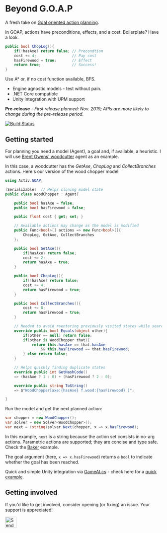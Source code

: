 # Beyond G.O.A.P

A fresh take on [Goal oriented action planning](http://alumni.media.mit.edu/~jorkin/goap.html).

In GOAP, actions have preconditions, effects, and a cost. Boilerplate? Have a look.

```cs
public bool ChopLog(){
    if(!hasAxe) return false; // Precondtion
    cost += 4;                // Pay cost
    hasFirewood = true;       // Effect
    return true;              // Success!
}
```

Use A\* or, if no cost function available, BFS.

- Engine agnostic models - test without pain.
- .NET Core compatible
- Unity integration with UPM support

**Pre-release** - *First release planned: Nov. 2019; APIs are more likely to change during the pre-release period.*

[![Build Status](https://travis-ci.com/active-logic/xgoap.svg?branch=master)](https://travis-ci.com/active-logic/xgoap)

## Getting started

For planning you need a model (Agent), a goal and, if available, a heuristic. I will use [Brent Owens' woodcutter](https://gamedevelopment.tutsplus.com/tutorials/goal-oriented-action-planning-for-a-smarter-ai--cms-20793) agent as an example.

In this case, a woodcutter has the *GetAxe*, *ChopLog* and *CollectBranches* actions. Here's our version of the wood chopper model

```cs
using Activ.GOAP;

[Serializable]  // Helps cloning model state
public class WoodChopper : Agent{

    public bool hasAxe = false;
    public bool hasFirewood = false;

    public float cost { get; set; }

    // Available actions may change as the model is modified
    public Func<bool>[] actions => new Func<bool>[]{
        ChopLog, GetAxe, CollectBranches
    };

    public bool GetAxe(){
        if(hasAxe) return false;
        cost += 2;
        return hasAxe = true;
    }

    public bool ChopLog(){
        if(!hasAxe) return false;
        cost += 4;
        return hasFirewood = true;
    }

    public bool CollectBranches(){
        cost += 8;
        return hasFirewood = true;
    }

    // Needed to avoid reentering previously visited states while searching
    override public bool Equals(object other){
        if(other == null) return false;
        if(other is WoodChopper that){
            return this.hasAxe == that.hasAxe
                && this.hasFirewood == that.hasFirewood;
        } else return false;
    }

    // Helps quickly finding duplicate states
    override public int GetHashCode()
    => (hasAxe ? 1 : 0) + (hasFirewood ? 2 : 0);

    override public string ToString()
    => $"WoodChopper[axe:{hasAxe} f.wood:{hasFirewood} ]";

}
```

Run the model and get the next planned action:

```cs
var chopper = new WoodChopper();
var solver = new Solver<WoodChopper>();
var next = (string)solver.Next(chopper, x => x.hasFirewood);
```

In this example, `next` is a string because the action set consists in no-arg actions. Parametric actions are supported; they are concise and type safe. Check the [Baker](Tests/Models/Baker.cs) example.

The goal argument (here, `x => x.hasFirewood`) returns a `bool` to indicate whether the goal has been reached.

Quick and simple Unity integration via [GameAI.cs](Runtime/Unity/GameAI.cs) - check here for a [quick example](Documentation/BakerUnity.md).

## Getting involved

If you'd like to get involved, consider opening (or fixing) an issue.
Your support is appreciated!

<a href='https://ko-fi.com/A0114I97' target='_blank'><img height='36' style='border:0px;height:36px;' src='https://az743702.vo.msecnd.net/cdn/kofi1.png?v=2' border='0' alt='Send a tip' /></a>
